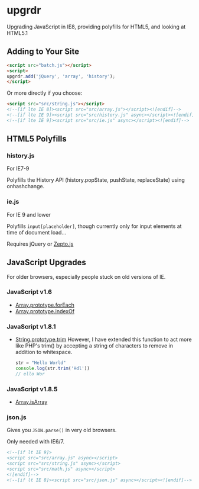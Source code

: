 upgrdr
======

Upgrading JavaScript in IE8, providing polyfills for HTML5, and looking at HTML5.1

## Adding to Your Site ##

```html
<script src="batch.js"></script>
<script>
upgrdr.add('jQuery', 'array', 'history');
</script>
```

Or more directly if you choose:

```html
<script src="src/string.js"></script>
<!--[if lte IE 8]><script src="src/array.js"></script><![endif]-->
<!--[if lte IE 9]><script src="src/history.js" async></script><![endif]-->
<!--[if lte IE 9]><script src="src/ie.js" async></script><![endif]-->
```

## HTML5 Polyfills ##

### history.js ###

For IE7-9

Polyfills the History API (history.popState, pushState, replaceState) using onhashchange.

### ie.js ###

For IE 9 and lower

Polyfills `input[placeholder]`, though currently only for input elements at time of document load...

Requires jQuery or [Zepto.js](http://zeptojs.com/)

## JavaScript Upgrades ##

For older browsers, especially people stuck on old versions of IE.

### JavaScript v1.6
* [Array.prototype.forEach](https://developer.mozilla.org/en-US/docs/Web/JavaScript/Reference/Global_Objects/Array/forEach)
* [Array.prototype.indexOf](https://developer.mozilla.org/en-US/docs/Web/JavaScript/Reference/Global_Objects/Array/indexOf)

### JavaScript v1.8.1
* [String.prototype.trim](https://developer.mozilla.org/en-US/docs/Web/JavaScript/Reference/Global_Objects/String/trim)
  However, I have extended this function to act more like PHP's trim() by accepting a string of characters to remove in addition to whitespace.
  ```javascript
  str = "Hello World"
  console.log(str.trim('Hdl'))
  // ello Wor
  ```
### JavaScript v1.8.5
* [Array.isArray](https://developer.mozilla.org/en-US/docs/Web/JavaScript/Reference/Global_Objects/Array/isArray)

### json.js ###

Gives you `JSON.parse()` in very old browsers.

Only needed with IE6/7.

```html
<!--[if lt IE 9]>
<script src="src/array.js" async></script>
<script src="src/string.js" async></script>
<script src="src/math.js" async></script>
<![endif]-->
<!--[if lt IE 8]><script src="src/json.js" async></script><![endif]-->
```
